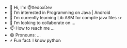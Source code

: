 - 👋 Hi, I’m @XedoxDev
- 👀 I’m interested in Programming on Java | Android
- 🌱 I’m currently learning Lib ASM for compile java files :>
- 💞️ I’m looking to collaborate on ...
- 📫 How to reach me ...
- 😄 Pronouns: ...
- ⚡ Fun fact: I know python

<!---
XedoxDev/XedoxDev is a ✨ special ✨ repository because its `README.md` (this file) appears on your GitHub profile.
You can click the Preview link to take a look at your changes.
--->
